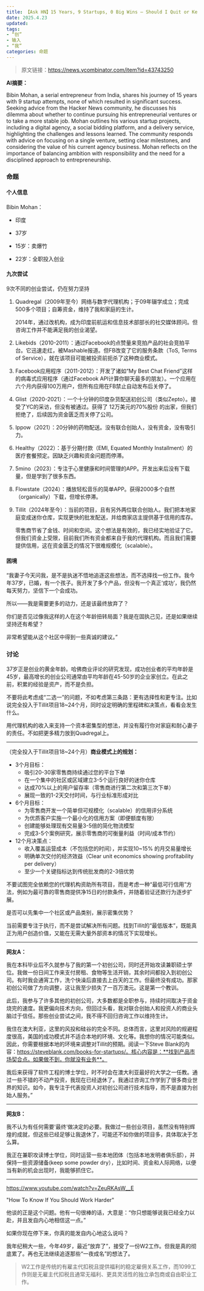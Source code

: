 ```yaml
---
title: 【Ask HN】15 Years, 9 Startups, 0 Big Wins – Should I Quit or Keep Going?
date: 2025.4.23
updated:
tags:
- “创”
- 输入
- “我”
categories: 命题
---
```


> 原文链接：https://news.ycombinator.com/item?id=43743250

**AI摘要：**

Bibin Mohan, a serial entrepreneur from India, shares his journey of 15 years with 9 startup attempts, none of which resulted in significant success. Seeking advice from the Hacker News community, he discusses his dilemma about whether to continue pursuing his entrepreneurial ventures or to take a more stable job. Mohan outlines his various startup projects, including a digital agency, a social bidding platform, and a delivery service, highlighting the challenges and lessons learned. The community responds with advice on focusing on a single venture, setting clear milestones, and considering the value of his current agency business. Mohan reflects on the importance of balancing ambition with responsibility and the need for a disciplined approach to entrepreneurship.

### 命题

#### 个人信息

Bibin Mohan：

- 印度
- 37岁

- 15岁：卖爆竹

- 22岁：全职投入创业

#### 九次尝试

9次不同的创业尝试，仍在努力坚持

1. Quadregal（2009年至今）网络与数字代理机构；于09年辍学成立；完成500多个项目；自筹资金，维持了我和家庭的生计。

   2014年，通过改机构，成为印度前航运和信息技术部部长的社交媒体顾问。但咨询工作并不能满足我的创业渴望。

2. Likebids（2010-2011）：通过Facebook的点赞量来竞拍产品的社会竞拍平台。它迅速走红，被Mashable报道。但FB改变了它的服务条款（ToS, Terms of Service），就在该项目可能被投资前扼杀了这种商业模式。

3. Facebook应用程序（2011-2012）：开发了诸如“My Best Chat Friend”这样的病毒式应用程序（通过Facebook API计算你聊天最多的朋友）。一个应用在六个月内获得100万用户，但所有应用在FB禁止自动发布后关停了。

4. Glist（2020-2021）：一个十分钟的印度杂货配送初创公司（类似Zepto）。接受了YC的采访，但没有被通过。获得了 12万美元的70%股份 的出家，但我们拒绝了，后续因为资金匮乏而关停了公司。

5. Ippow（2021）：20分钟的药物配送。没有联合创始人，没有资金，没有吸引力。

6. Healthy（2022）：基于分期付款（EMI, Equated Monthly Installment）的医疗套餐预定。因缺乏兴趣和资金问题而停滞。

7. 5mino（2023）：专注于心里健康和时间管理的APP。开发出来后没有下载量，但是学到了很多东西。

8. Flowstate（2024）：播放轻松音乐的简单APP。获得2000多个自然（organically）下载，但增长停滞。

9. Tillit（2024年至今）：当前的项目，且有另外两位联合创始人。我们把本地家庭变成迷你仓库，实现更快的批发配送，并给商家店主提供基于信用的库存。

   零售商节省了金钱、时间和空间。这个想法是有效的，我已经实地验证了它。但我们资金上受限，目前我们所有资金都来自于我的代理机构。而且我们需要提供信用，这在资金匮乏的情况下很难规模化（scalable）。

#### 困境

“我妻子今天问我，是不是执迷不悟地追逐这些想法，而不选择找一份工作。我今年37岁，已婚，有一个孩子。我开发了多个产品，但没有一个真正‘成功’，我仍然每天努力，坚信下一个会成功。

所以——我是需要更多的动力，还是该最终放弃了？

你们是否见过像我这样的人在这个年龄扭转局面？我是在固执己见，还是如果继续坚持还有希望？

非常希望能从这个社区中得到一些真诚的建议。”

### 讨论

37岁正是创业的黄金年龄。哈佛商业评论的研究发现，成功创业者的平均年龄是45岁，最高增长的创业公司通常由平均年龄在45-50岁的企业家创立。在此之前，积累的经验是资产，而不是负担。

不要将此考虑成“二选一”的问题，不如考虑第三条路：更有选择性和更专注。比如说完全投入于Tillit项目18~24个月，同时设定明确的里程碑和决策点，看看会发生什么。

用代理机构的收入来支持一个资本密集型的想法，并没有履行你对家庭和耐心妻子的责任。不如把更多精力放到Quadregal上。

---

（完全投入于Tillit项目18~24个月）**商业模式上的规划：**

- 3个月目标：
  - 吸引20-30家零售商持续通过您的平台下单
  - 在一个集中的社区或区域建立3-5个运行良好的迷你仓库
  - 达成70%以上的用户留存率（零售商进行第二次和第三次下单）
  - 展现一致的1-2天交付时间，与行业标准形成对比
- 6个月目标：
  - 为零售商开发一个简单但可规模化（scalable）的信用评分系统
  - 为优质客户实施一个最小化的信用方案（即便额度有限）
  - 创建能够处理现有交易量3-5倍的简化物流模型
  - 完成3-5个案例研究，展示零售商的可衡量利益（时间/成本节约）
- 12个月决策点：
  - 收入覆盖运营成本（不包括您的时间），并实现10~15% 的月交易量增长
  - 明确单次交付的经济效益（Clear unit economics showing profitability per delivery）
  - 至少一个关键指标达到传统批发商的2-3倍优势

不要试图完全依赖您的代理机构资助所有项目，而是考虑一种“最低可行信用”方法，例如为最可靠的零售商提供净15日的付款条件，并随着验证还款行为逐步扩展。

是否可以先集中一个社区或产品类别，展示密集优势？

 当前需要专注于执行，而不是尝试解决所有问题。找到Tillit的“最低版本”，既能真正为用户创造价值，又能在无需大量外部资本的情况下实现增长。

---

**网友A：**

我在本科毕业后不久就参与了我的第一个初创公司，同时还开始攻读兼职硕士学位。我做一份日间工作来支付房租、食物等生活开销，其余时间都投入到初创公司。有时我会通宵工作，洗个快澡后直接去上白天的工作。但最终没有成功。那家初创公司做了方向调整，这让我至少损失了一百万澳元。这是第一个教训。

此后，我参与了许多其他的初创公司，大多数都是全职参与，持续时间取决于资金烧完的速度。我更偏向技术方向，但回过头看，我对联合创始人和投资人的商业头脑过于信任。那些创业尝试之间，我不得不回归咨询工作以维持生计。

我住在澳大利亚，这里的风投和硅谷的完全不同。总体而言，这里对风险的规避程度很高，美国的成功模式并不适合本地的环境、文化等。我想你的情况可能类似。因此，你需要根据本地的环境来调整对Tillit的预期。阅读一下Steve Blank的内容：https://steveblank.com/books-for-startups/。核心内容是：**找到产品市场契合点。如果做不到，你就没有业务**。

我后来获得了软件工程的博士学位，时不时会在澳大利亚最好的大学之一任教。通过一些不错的不动产投资，我现在已经退休了。我通过咨询工作学到了很多商业世界的知识。如今，我专注于代表投资人对初创公司进行技术指导，而不是直接为创始人服务。”

---

**网友B：**

我不认为有任何需要‘最终’做决定的必要。我做过一些创业项目，虽然没有特别辉煌的成就，但这些已经足够让我退休了，可能还不如你做的项目多，具体取决于怎么算。

我正在兼职攻读博士学位，同时运营一些本地团体（包括本地发明者俱乐部），并保持一些资源储备(keep some powder dry），比如时间、资金和人际网络，以便当有新的机会出现时，我能够抓住它。

---

https://www.youtube.com/watch?v=ZeuRKAsW__E

"How To Know If You Should Work Harder"

他谈的正是这个问题。他有一句很棒的话，大意是：“你只想能够说我已经全力以赴，并且发自内心地相信这一点。”

如果你现在停下来，你真的能发自内心地这么说吗？

我年纪稍大一些，今年49岁，最近“放弃了”，接受了一份W2工作。但我是真的彻底累了。再也无法继续追逐那些“一夜成名”的想法了。

> W2工作是传统的有雇主代扣税且提供福利的稳定雇佣关系工作，而1099工作则是无雇主代扣税且通常无福利、更具灵活性的独立承包商或自由职业工作。
